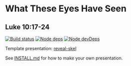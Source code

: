 # What These Eyes Have Seen
## Luke 10:17-24

[![Build status](https://travis-ci.org/sermons/eyes.svg)](https://travis-ci.org/sermons/eyes)
[![Node deps](https://david-dm.org/sermons/eyes.svg)](https://david-dm.org/sermons/eyes)
[![Node devDeps](https://david-dm.org/sermons/eyes/dev-status.svg)](https://david-dm.org/sermons/eyes?type=dev)

Template presentation: [reveal-skel](https://github.com/sermons/reveal-skel)

See [INSTALL.md](INSTALL.md)
for how to make your own presentation.
